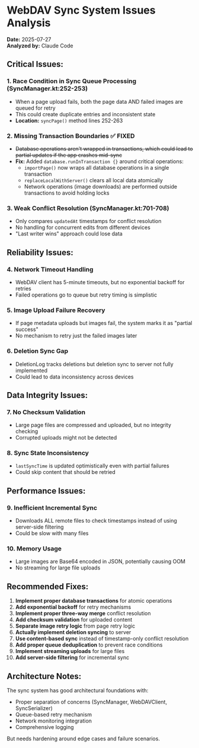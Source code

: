 # WebDAV Sync System Issues Analysis

**Date:** 2025-07-27  
**Analyzed by:** Claude Code  

## **Critical Issues:**

### 1. **Race Condition in Sync Queue Processing** (SyncManager.kt:252-253)
- When a page upload fails, both the page data AND failed images are queued for retry
- This could create duplicate entries and inconsistent state
- **Location:** `syncPage()` method lines 252-263

### 2. **Missing Transaction Boundaries** ✅ **FIXED**
- ~~Database operations aren't wrapped in transactions, which could lead to partial updates if the app crashes mid-sync~~
- **Fix:** Added `database.runInTransaction {}` around critical operations:
  - `importPage()` now wraps all database operations in a single transaction
  - `replaceLocalWithServer()` clears all local data atomically
  - Network operations (image downloads) are performed outside transactions to avoid holding locks

### 3. **Weak Conflict Resolution** (SyncManager.kt:701-708)
- Only compares `updatedAt` timestamps for conflict resolution
- No handling for concurrent edits from different devices
- "Last writer wins" approach could lose data

## **Reliability Issues:**

### 4. **Network Timeout Handling**
- WebDAV client has 5-minute timeouts, but no exponential backoff for retries
- Failed operations go to queue but retry timing is simplistic

### 5. **Image Upload Failure Recovery**
- If page metadata uploads but images fail, the system marks it as "partial success"
- No mechanism to retry just the failed images later

### 6. **Deletion Sync Gap**
- DeletionLog tracks deletions but deletion sync to server not fully implemented
- Could lead to data inconsistency across devices

## **Data Integrity Issues:**

### 7. **No Checksum Validation**
- Large page files are compressed and uploaded, but no integrity checking
- Corrupted uploads might not be detected

### 8. **Sync State Inconsistency**
- `lastSyncTime` is updated optimistically even with partial failures
- Could skip content that should be retried

## **Performance Issues:**

### 9. **Inefficient Incremental Sync**
- Downloads ALL remote files to check timestamps instead of using server-side filtering
- Could be slow with many files

### 10. **Memory Usage**
- Large images are Base64 encoded in JSON, potentially causing OOM
- No streaming for large file uploads

## **Recommended Fixes:**

1. **Implement proper database transactions** for atomic operations
2. **Add exponential backoff** for retry mechanisms  
3. **Implement proper three-way merge** conflict resolution
4. **Add checksum validation** for uploaded content
5. **Separate image retry logic** from page retry logic
6. **Actually implement deletion syncing** to server
7. **Use content-based sync** instead of timestamp-only conflict resolution
8. **Add proper queue deduplication** to prevent race conditions
9. **Implement streaming uploads** for large files
10. **Add server-side filtering** for incremental sync

## **Architecture Notes:**

The sync system has good architectural foundations with:
- Proper separation of concerns (SyncManager, WebDAVClient, SyncSerializer)
- Queue-based retry mechanism
- Network monitoring integration
- Comprehensive logging

But needs hardening around edge cases and failure scenarios.